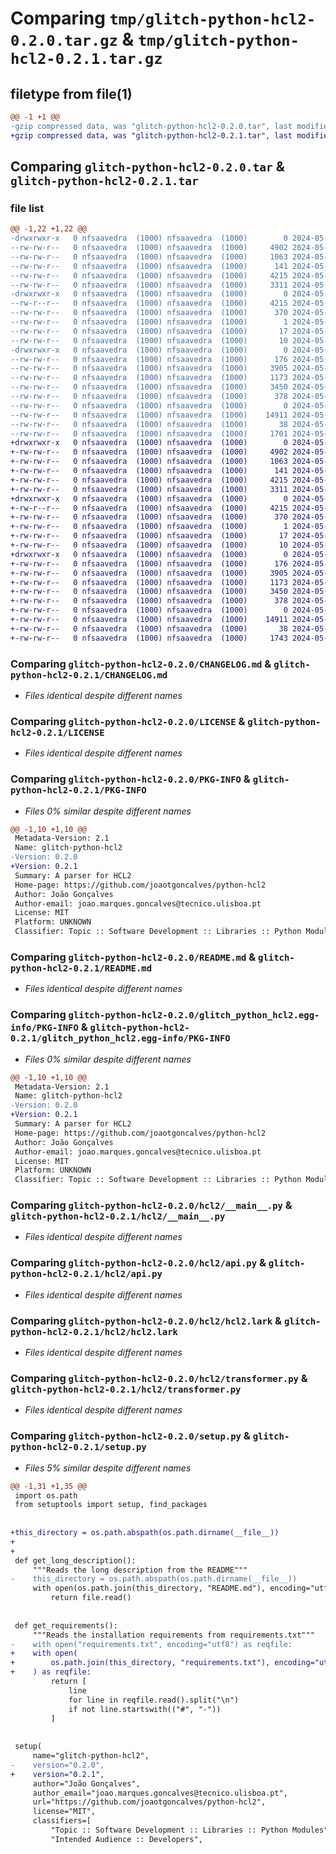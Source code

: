 # Comparing `tmp/glitch-python-hcl2-0.2.0.tar.gz` & `tmp/glitch-python-hcl2-0.2.1.tar.gz`

## filetype from file(1)

```diff
@@ -1 +1 @@
-gzip compressed data, was "glitch-python-hcl2-0.2.0.tar", last modified: Fri May 10 11:32:28 2024, max compression
+gzip compressed data, was "glitch-python-hcl2-0.2.1.tar", last modified: Fri May 10 11:47:11 2024, max compression
```

## Comparing `glitch-python-hcl2-0.2.0.tar` & `glitch-python-hcl2-0.2.1.tar`

### file list

```diff
@@ -1,22 +1,22 @@
-drwxrwxr-x   0 nfsaavedra  (1000) nfsaavedra  (1000)        0 2024-05-10 11:32:28.750474 glitch-python-hcl2-0.2.0/
--rw-rw-r--   0 nfsaavedra  (1000) nfsaavedra  (1000)     4902 2024-05-09 16:10:12.000000 glitch-python-hcl2-0.2.0/CHANGELOG.md
--rw-rw-r--   0 nfsaavedra  (1000) nfsaavedra  (1000)     1063 2024-05-09 16:08:34.000000 glitch-python-hcl2-0.2.0/LICENSE
--rw-rw-r--   0 nfsaavedra  (1000) nfsaavedra  (1000)      141 2024-05-09 16:08:34.000000 glitch-python-hcl2-0.2.0/MANIFEST.in
--rw-rw-r--   0 nfsaavedra  (1000) nfsaavedra  (1000)     4215 2024-05-10 11:32:28.750474 glitch-python-hcl2-0.2.0/PKG-INFO
--rw-rw-r--   0 nfsaavedra  (1000) nfsaavedra  (1000)     3311 2024-05-09 16:11:03.000000 glitch-python-hcl2-0.2.0/README.md
-drwxrwxr-x   0 nfsaavedra  (1000) nfsaavedra  (1000)        0 2024-05-10 11:32:28.750474 glitch-python-hcl2-0.2.0/glitch_python_hcl2.egg-info/
--rw-r--r--   0 nfsaavedra  (1000) nfsaavedra  (1000)     4215 2024-05-10 11:32:28.000000 glitch-python-hcl2-0.2.0/glitch_python_hcl2.egg-info/PKG-INFO
--rw-rw-r--   0 nfsaavedra  (1000) nfsaavedra  (1000)      370 2024-05-10 11:32:28.000000 glitch-python-hcl2-0.2.0/glitch_python_hcl2.egg-info/SOURCES.txt
--rw-rw-r--   0 nfsaavedra  (1000) nfsaavedra  (1000)        1 2024-05-10 11:32:28.000000 glitch-python-hcl2-0.2.0/glitch_python_hcl2.egg-info/dependency_links.txt
--rw-rw-r--   0 nfsaavedra  (1000) nfsaavedra  (1000)       17 2024-05-10 11:32:28.000000 glitch-python-hcl2-0.2.0/glitch_python_hcl2.egg-info/requires.txt
--rw-rw-r--   0 nfsaavedra  (1000) nfsaavedra  (1000)       10 2024-05-10 11:32:28.000000 glitch-python-hcl2-0.2.0/glitch_python_hcl2.egg-info/top_level.txt
-drwxrwxr-x   0 nfsaavedra  (1000) nfsaavedra  (1000)        0 2024-05-10 11:32:28.750474 glitch-python-hcl2-0.2.0/hcl2/
--rw-rw-r--   0 nfsaavedra  (1000) nfsaavedra  (1000)      176 2024-05-09 16:08:34.000000 glitch-python-hcl2-0.2.0/hcl2/__init__.py
--rw-rw-r--   0 nfsaavedra  (1000) nfsaavedra  (1000)     3905 2024-05-09 16:08:34.000000 glitch-python-hcl2-0.2.0/hcl2/__main__.py
--rw-rw-r--   0 nfsaavedra  (1000) nfsaavedra  (1000)     1173 2024-05-09 16:08:34.000000 glitch-python-hcl2-0.2.0/hcl2/api.py
--rw-rw-r--   0 nfsaavedra  (1000) nfsaavedra  (1000)     3450 2024-05-09 16:10:12.000000 glitch-python-hcl2-0.2.0/hcl2/hcl2.lark
--rw-rw-r--   0 nfsaavedra  (1000) nfsaavedra  (1000)      378 2024-05-09 16:08:34.000000 glitch-python-hcl2-0.2.0/hcl2/parser.py
--rw-rw-r--   0 nfsaavedra  (1000) nfsaavedra  (1000)        0 2024-05-09 16:08:34.000000 glitch-python-hcl2-0.2.0/hcl2/py.typed
--rw-rw-r--   0 nfsaavedra  (1000) nfsaavedra  (1000)    14911 2024-05-10 10:39:04.000000 glitch-python-hcl2-0.2.0/hcl2/transformer.py
--rw-rw-r--   0 nfsaavedra  (1000) nfsaavedra  (1000)       38 2024-05-10 11:32:28.750474 glitch-python-hcl2-0.2.0/setup.cfg
--rw-rw-r--   0 nfsaavedra  (1000) nfsaavedra  (1000)     1701 2024-05-10 11:32:15.000000 glitch-python-hcl2-0.2.0/setup.py
+drwxrwxr-x   0 nfsaavedra  (1000) nfsaavedra  (1000)        0 2024-05-10 11:47:11.790426 glitch-python-hcl2-0.2.1/
+-rw-rw-r--   0 nfsaavedra  (1000) nfsaavedra  (1000)     4902 2024-05-09 16:10:12.000000 glitch-python-hcl2-0.2.1/CHANGELOG.md
+-rw-rw-r--   0 nfsaavedra  (1000) nfsaavedra  (1000)     1063 2024-05-09 16:08:34.000000 glitch-python-hcl2-0.2.1/LICENSE
+-rw-rw-r--   0 nfsaavedra  (1000) nfsaavedra  (1000)      141 2024-05-09 16:08:34.000000 glitch-python-hcl2-0.2.1/MANIFEST.in
+-rw-rw-r--   0 nfsaavedra  (1000) nfsaavedra  (1000)     4215 2024-05-10 11:47:11.790426 glitch-python-hcl2-0.2.1/PKG-INFO
+-rw-rw-r--   0 nfsaavedra  (1000) nfsaavedra  (1000)     3311 2024-05-09 16:11:03.000000 glitch-python-hcl2-0.2.1/README.md
+drwxrwxr-x   0 nfsaavedra  (1000) nfsaavedra  (1000)        0 2024-05-10 11:47:11.790426 glitch-python-hcl2-0.2.1/glitch_python_hcl2.egg-info/
+-rw-r--r--   0 nfsaavedra  (1000) nfsaavedra  (1000)     4215 2024-05-10 11:47:11.000000 glitch-python-hcl2-0.2.1/glitch_python_hcl2.egg-info/PKG-INFO
+-rw-rw-r--   0 nfsaavedra  (1000) nfsaavedra  (1000)      370 2024-05-10 11:47:11.000000 glitch-python-hcl2-0.2.1/glitch_python_hcl2.egg-info/SOURCES.txt
+-rw-rw-r--   0 nfsaavedra  (1000) nfsaavedra  (1000)        1 2024-05-10 11:47:11.000000 glitch-python-hcl2-0.2.1/glitch_python_hcl2.egg-info/dependency_links.txt
+-rw-rw-r--   0 nfsaavedra  (1000) nfsaavedra  (1000)       17 2024-05-10 11:47:11.000000 glitch-python-hcl2-0.2.1/glitch_python_hcl2.egg-info/requires.txt
+-rw-rw-r--   0 nfsaavedra  (1000) nfsaavedra  (1000)       10 2024-05-10 11:47:11.000000 glitch-python-hcl2-0.2.1/glitch_python_hcl2.egg-info/top_level.txt
+drwxrwxr-x   0 nfsaavedra  (1000) nfsaavedra  (1000)        0 2024-05-10 11:47:11.790426 glitch-python-hcl2-0.2.1/hcl2/
+-rw-rw-r--   0 nfsaavedra  (1000) nfsaavedra  (1000)      176 2024-05-09 16:08:34.000000 glitch-python-hcl2-0.2.1/hcl2/__init__.py
+-rw-rw-r--   0 nfsaavedra  (1000) nfsaavedra  (1000)     3905 2024-05-09 16:08:34.000000 glitch-python-hcl2-0.2.1/hcl2/__main__.py
+-rw-rw-r--   0 nfsaavedra  (1000) nfsaavedra  (1000)     1173 2024-05-09 16:08:34.000000 glitch-python-hcl2-0.2.1/hcl2/api.py
+-rw-rw-r--   0 nfsaavedra  (1000) nfsaavedra  (1000)     3450 2024-05-09 16:10:12.000000 glitch-python-hcl2-0.2.1/hcl2/hcl2.lark
+-rw-rw-r--   0 nfsaavedra  (1000) nfsaavedra  (1000)      378 2024-05-09 16:08:34.000000 glitch-python-hcl2-0.2.1/hcl2/parser.py
+-rw-rw-r--   0 nfsaavedra  (1000) nfsaavedra  (1000)        0 2024-05-09 16:08:34.000000 glitch-python-hcl2-0.2.1/hcl2/py.typed
+-rw-rw-r--   0 nfsaavedra  (1000) nfsaavedra  (1000)    14911 2024-05-10 10:39:04.000000 glitch-python-hcl2-0.2.1/hcl2/transformer.py
+-rw-rw-r--   0 nfsaavedra  (1000) nfsaavedra  (1000)       38 2024-05-10 11:47:11.790426 glitch-python-hcl2-0.2.1/setup.cfg
+-rw-rw-r--   0 nfsaavedra  (1000) nfsaavedra  (1000)     1743 2024-05-10 11:46:58.000000 glitch-python-hcl2-0.2.1/setup.py
```

### Comparing `glitch-python-hcl2-0.2.0/CHANGELOG.md` & `glitch-python-hcl2-0.2.1/CHANGELOG.md`

 * *Files identical despite different names*

### Comparing `glitch-python-hcl2-0.2.0/LICENSE` & `glitch-python-hcl2-0.2.1/LICENSE`

 * *Files identical despite different names*

### Comparing `glitch-python-hcl2-0.2.0/PKG-INFO` & `glitch-python-hcl2-0.2.1/PKG-INFO`

 * *Files 0% similar despite different names*

```diff
@@ -1,10 +1,10 @@
 Metadata-Version: 2.1
 Name: glitch-python-hcl2
-Version: 0.2.0
+Version: 0.2.1
 Summary: A parser for HCL2
 Home-page: https://github.com/joaotgoncalves/python-hcl2
 Author: João Gonçalves
 Author-email: joao.marques.goncalves@tecnico.ulisboa.pt
 License: MIT
 Platform: UNKNOWN
 Classifier: Topic :: Software Development :: Libraries :: Python Modules
```

### Comparing `glitch-python-hcl2-0.2.0/README.md` & `glitch-python-hcl2-0.2.1/README.md`

 * *Files identical despite different names*

### Comparing `glitch-python-hcl2-0.2.0/glitch_python_hcl2.egg-info/PKG-INFO` & `glitch-python-hcl2-0.2.1/glitch_python_hcl2.egg-info/PKG-INFO`

 * *Files 0% similar despite different names*

```diff
@@ -1,10 +1,10 @@
 Metadata-Version: 2.1
 Name: glitch-python-hcl2
-Version: 0.2.0
+Version: 0.2.1
 Summary: A parser for HCL2
 Home-page: https://github.com/joaotgoncalves/python-hcl2
 Author: João Gonçalves
 Author-email: joao.marques.goncalves@tecnico.ulisboa.pt
 License: MIT
 Platform: UNKNOWN
 Classifier: Topic :: Software Development :: Libraries :: Python Modules
```

### Comparing `glitch-python-hcl2-0.2.0/hcl2/__main__.py` & `glitch-python-hcl2-0.2.1/hcl2/__main__.py`

 * *Files identical despite different names*

### Comparing `glitch-python-hcl2-0.2.0/hcl2/api.py` & `glitch-python-hcl2-0.2.1/hcl2/api.py`

 * *Files identical despite different names*

### Comparing `glitch-python-hcl2-0.2.0/hcl2/hcl2.lark` & `glitch-python-hcl2-0.2.1/hcl2/hcl2.lark`

 * *Files identical despite different names*

### Comparing `glitch-python-hcl2-0.2.0/hcl2/transformer.py` & `glitch-python-hcl2-0.2.1/hcl2/transformer.py`

 * *Files identical despite different names*

### Comparing `glitch-python-hcl2-0.2.0/setup.py` & `glitch-python-hcl2-0.2.1/setup.py`

 * *Files 5% similar despite different names*

```diff
@@ -1,31 +1,35 @@
 import os.path
 from setuptools import setup, find_packages
 
 
+this_directory = os.path.abspath(os.path.dirname(__file__))
+
+
 def get_long_description():
     """Reads the long description from the README"""
-    this_directory = os.path.abspath(os.path.dirname(__file__))
     with open(os.path.join(this_directory, "README.md"), encoding="utf-8") as file:
         return file.read()
 
 
 def get_requirements():
     """Reads the installation requirements from requirements.txt"""
-    with open("requirements.txt", encoding="utf8") as reqfile:
+    with open(
+        os.path.join(this_directory, "requirements.txt"), encoding="utf8"
+    ) as reqfile:
         return [
             line
             for line in reqfile.read().split("\n")
             if not line.startswith(("#", "-"))
         ]
 
 
 setup(
     name="glitch-python-hcl2",
-    version="0.2.0",
+    version="0.2.1",
     author="João Gonçalves",
     author_email="joao.marques.goncalves@tecnico.ulisboa.pt",
     url="https://github.com/joaotgoncalves/python-hcl2",
     license="MIT",
     classifiers=[
         "Topic :: Software Development :: Libraries :: Python Modules",
         "Intended Audience :: Developers",
```

